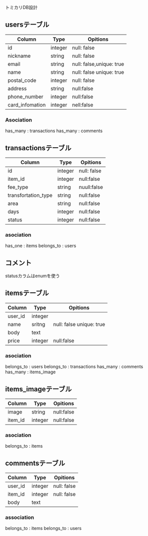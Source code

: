 トミカリDB設計

## usersテーブル
|Column|Type|Opitions|
|------|----|--------|
|id|integer|null: false|
|nickname|string|null: false|
|email|string|null: false,unique: true|
|name|string|null: false unique: true|
|postal_code|integer|null: false|
|address|string|null:false|
|phone_number|integer|null:false|
|card_infomation|integer|nell:false|

### Asociation
has_many : transactions
has_many : comments



## transactionsテーブル
|Column|Type|Opitions|
|------|----|--------|
|id|integer|null: false|
|item_id|integer|null:false|
|fee_type|string|nuull:false|
|transfortation_type|string|null:false|
|area|string|null:false|
|days|integer|null:false|
|status|integer|null:false|

### asociation
has_one : items
belongs_to : users


## コメント
statusカラムはenumを使う


## itemsテーブル
|Column|Type|Opitions|
|------|----|--------|
|user_id|integer|
|name|sritng|null: false unique: true|
|body|text|
|price|integer|null:false|

### asociation
belongs_to : users
belongs_to : transactions
has_many : comments
has_many : items_image

## items_imageテーブル
|Column|Type|Opitions|
|------|----|--------|
|image|string|null:false|
|item_id|integer|null:false|

### asociation
belongs_to : items

## commentsテーブル
|Column|Type|Opitions|
|------|----|--------|
|user_id|integer|null: false|
|item_id|integer|null: false|
|body|text|

### association
belongs_to : items
belongs_to : users
